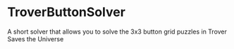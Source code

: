 # TroverButtonSolver
A short solver that allows you to solve the 3x3 button grid puzzles in Trover Saves the Universe
